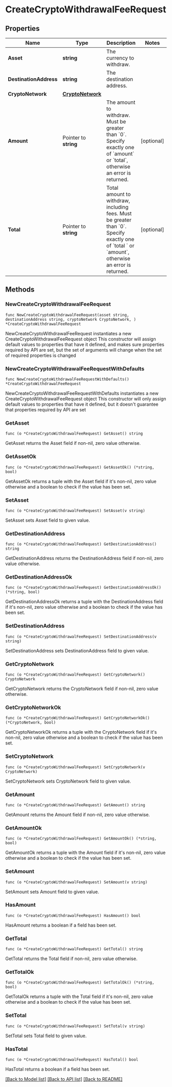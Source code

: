 # CreateCryptoWithdrawalFeeRequest

## Properties

Name | Type | Description | Notes
------------ | ------------- | ------------- | -------------
**Asset** | **string** | The currency to withdraw. | 
**DestinationAddress** | **string** | The destination address. | 
**CryptoNetwork** | [**CryptoNetwork**](CryptoNetwork.md) |  | 
**Amount** | Pointer to **string** | The amount to withdraw. Must be greater than &#x60;0&#x60;. Specify exactly one of &#x60;amount&#x60; or &#x60;total&#x60;, otherwise an error is returned. | [optional] 
**Total** | Pointer to **string** | Total amount to withdraw, including fees. Must be greater than &#x60;0&#x60;. Specify exactly one of &#x60;total &#x60; or &#x60;amount&#x60;, otherwise an error is returned. | [optional] 

## Methods

### NewCreateCryptoWithdrawalFeeRequest

`func NewCreateCryptoWithdrawalFeeRequest(asset string, destinationAddress string, cryptoNetwork CryptoNetwork, ) *CreateCryptoWithdrawalFeeRequest`

NewCreateCryptoWithdrawalFeeRequest instantiates a new CreateCryptoWithdrawalFeeRequest object
This constructor will assign default values to properties that have it defined,
and makes sure properties required by API are set, but the set of arguments
will change when the set of required properties is changed

### NewCreateCryptoWithdrawalFeeRequestWithDefaults

`func NewCreateCryptoWithdrawalFeeRequestWithDefaults() *CreateCryptoWithdrawalFeeRequest`

NewCreateCryptoWithdrawalFeeRequestWithDefaults instantiates a new CreateCryptoWithdrawalFeeRequest object
This constructor will only assign default values to properties that have it defined,
but it doesn't guarantee that properties required by API are set

### GetAsset

`func (o *CreateCryptoWithdrawalFeeRequest) GetAsset() string`

GetAsset returns the Asset field if non-nil, zero value otherwise.

### GetAssetOk

`func (o *CreateCryptoWithdrawalFeeRequest) GetAssetOk() (*string, bool)`

GetAssetOk returns a tuple with the Asset field if it's non-nil, zero value otherwise
and a boolean to check if the value has been set.

### SetAsset

`func (o *CreateCryptoWithdrawalFeeRequest) SetAsset(v string)`

SetAsset sets Asset field to given value.


### GetDestinationAddress

`func (o *CreateCryptoWithdrawalFeeRequest) GetDestinationAddress() string`

GetDestinationAddress returns the DestinationAddress field if non-nil, zero value otherwise.

### GetDestinationAddressOk

`func (o *CreateCryptoWithdrawalFeeRequest) GetDestinationAddressOk() (*string, bool)`

GetDestinationAddressOk returns a tuple with the DestinationAddress field if it's non-nil, zero value otherwise
and a boolean to check if the value has been set.

### SetDestinationAddress

`func (o *CreateCryptoWithdrawalFeeRequest) SetDestinationAddress(v string)`

SetDestinationAddress sets DestinationAddress field to given value.


### GetCryptoNetwork

`func (o *CreateCryptoWithdrawalFeeRequest) GetCryptoNetwork() CryptoNetwork`

GetCryptoNetwork returns the CryptoNetwork field if non-nil, zero value otherwise.

### GetCryptoNetworkOk

`func (o *CreateCryptoWithdrawalFeeRequest) GetCryptoNetworkOk() (*CryptoNetwork, bool)`

GetCryptoNetworkOk returns a tuple with the CryptoNetwork field if it's non-nil, zero value otherwise
and a boolean to check if the value has been set.

### SetCryptoNetwork

`func (o *CreateCryptoWithdrawalFeeRequest) SetCryptoNetwork(v CryptoNetwork)`

SetCryptoNetwork sets CryptoNetwork field to given value.


### GetAmount

`func (o *CreateCryptoWithdrawalFeeRequest) GetAmount() string`

GetAmount returns the Amount field if non-nil, zero value otherwise.

### GetAmountOk

`func (o *CreateCryptoWithdrawalFeeRequest) GetAmountOk() (*string, bool)`

GetAmountOk returns a tuple with the Amount field if it's non-nil, zero value otherwise
and a boolean to check if the value has been set.

### SetAmount

`func (o *CreateCryptoWithdrawalFeeRequest) SetAmount(v string)`

SetAmount sets Amount field to given value.

### HasAmount

`func (o *CreateCryptoWithdrawalFeeRequest) HasAmount() bool`

HasAmount returns a boolean if a field has been set.

### GetTotal

`func (o *CreateCryptoWithdrawalFeeRequest) GetTotal() string`

GetTotal returns the Total field if non-nil, zero value otherwise.

### GetTotalOk

`func (o *CreateCryptoWithdrawalFeeRequest) GetTotalOk() (*string, bool)`

GetTotalOk returns a tuple with the Total field if it's non-nil, zero value otherwise
and a boolean to check if the value has been set.

### SetTotal

`func (o *CreateCryptoWithdrawalFeeRequest) SetTotal(v string)`

SetTotal sets Total field to given value.

### HasTotal

`func (o *CreateCryptoWithdrawalFeeRequest) HasTotal() bool`

HasTotal returns a boolean if a field has been set.


[[Back to Model list]](../README.md#documentation-for-models) [[Back to API list]](../README.md#documentation-for-api-endpoints) [[Back to README]](../README.md)


